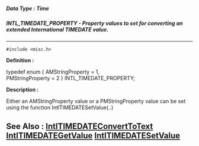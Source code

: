 ##### Data Type : Time
##### INTL_TIMEDATE_PROPERTY - Property values to set for converting an extended International TIMEDATE value.
---
```
#include <misc.h>
```

**Definition :**

typedef enum
{
	AMStringProperty = 1,  
	PMStringProperty = 2
} INTL_TIMEDATE_PROPERTY;

**Description :**

Either an AMStringProperty value or a PMStringProperty value can be set using the function IntlTIMEDATESetValue(..)


**See Also :**
[IntlTIMEDATEConvertToText](/domino-c-api-docs/reference/Func/IntlTIMEDATEConvertToText)
[IntlTIMEDATEGetValue](/domino-c-api-docs/reference/Func/IntlTIMEDATEGetValue)
[IntlTIMEDATESetValue](/domino-c-api-docs/reference/Func/IntlTIMEDATESetValue)
---
